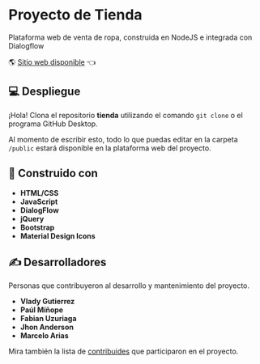 # Proyecto de Tienda

Plataforma web de venta de ropa, construida en NodeJS e integrada con Dialogflow

🌎 [Sitio web disponible](https://shopping-tienda.vercel.app/) 👈

## 💻 Despliegue
¡Hola! Clona el repositorio **tienda** utilizando el comando `git clone` o el programa GitHub Desktop.

Al momento de escribir esto, todo  lo que puedas editar en la carpeta `/public` estará disponible en la plataforma web del proyecto.


## 🔨 Construido con
* **HTML/CSS**
* **JavaScript**
* **DialogFlow**
* **jQuery**
* **Bootstrap**
* **Material Design Icons**


## ✍ Desarrolladores
Personas que contribuyeron al desarrollo y mantenimiento del proyecto.

* **Vlady Gutierrez**
* **Paúl Míñope**
* **Fabian Uzuriaga**
* **Jhon Anderson**
* **Marcelo Arias**

Mira también la lista de [contribuides](https://github.com/senati2020/tienda/graphs/contributors) que participaron en el proyecto.
